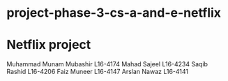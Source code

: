 # project-phase-3-cs-a-and-e-netflix

# Netflix project

Muhammad Munam Mubashir L16-4174
Mahad Sajeel L16-4234
Saqib Rashid L16-4206
Faiz Muneer L16-4147
Arslan Nawaz L16-4141